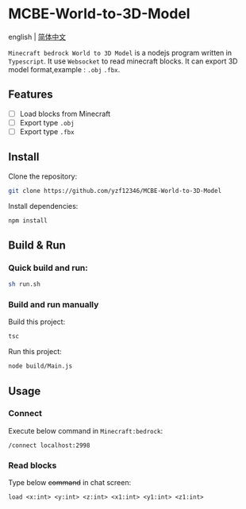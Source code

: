 # MCBE-World-to-3D-Model
english | [简体中文
](https://github.com/yzf12346/MCBE-World-to-3D-Model/blob/master/README-zh.md)

`Minecraft bedrock World to 3D Model` is a nodejs program written in  `Typescript`.
It use `Websocket` to read minecraft blocks.
It can export 3D model format,example : `.obj`  `.fbx`.

## Features
- [ ] Load blocks from Minecraft
- [ ] Export type `.obj`
- [ ] Export type `.fbx`

## Install
Clone the repository:
```bash
git clone https://github.com/yzf12346/MCBE-World-to-3D-Model
```
Install dependencies:
```bash
npm install
```

## Build & Run
### Quick build and run:
```bash
sh run.sh
```
### Build and run manually
Build this project:
```bash
tsc
```
Run this project:
```bash
node build/Main.js
```

## Usage
### Connect
Execute below command in `Minecraft:bedrock`:
```
/connect localhost:2998
```
### Read blocks
Type below ~~command~~ in chat screen:
```
load <x:int> <y:int> <z:int> <x1:int> <y1:int> <z1:int>
```
